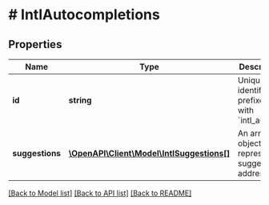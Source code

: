 # # IntlAutocompletions

## Properties

Name | Type | Description | Notes
------------ | ------------- | ------------- | -------------
**id** | **string** | Unique identifier prefixed with &#x60;intl_auto_&#x60;. | [optional]
**suggestions** | [**\OpenAPI\Client\Model\IntlSuggestions[]**](IntlSuggestions.md) | An array of objects representing suggested addresses. | [optional]

[[Back to Model list]](../../README.md#models) [[Back to API list]](../../README.md#endpoints) [[Back to README]](../../README.md)
